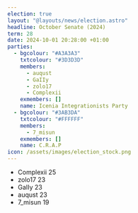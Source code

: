 ```yaml
---
election: true
layout: "@layouts/news/election.astro"
headline: October Senate (2024)
term: 28
date: 2024-10-01 20:28:00 +01:00
parties:
  - bgcolour: "#A3A3A3"
    txtcolour: "#3D3D3D"
    members:
      - auqust
      - GaIIy
      - zolo17
      - Complexii
    exmembers: []
    name: Icenia Integrationists Party
  - bgcolour: "#3AB3DA"
    txtcolour: "#FFFFFF"
    members:
      - 7_misun
    exmembers: []
    name: C.R.A.P
icon: /assets/images/election_stock.png
---
```

* Complexii 25
* zolo17 23
* GaIIy 23
* auqust 23
* 7_misun 19

